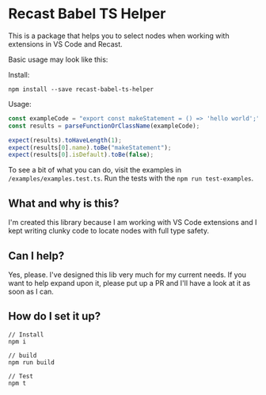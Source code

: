 # Recast Babel TS Helper

This is a package that helps you to select nodes when working with extensions in VS Code and Recast.

Basic usage may look like this:

Install:
```node
npm install --save recast-babel-ts-helper
```

Usage:
```ts
const exampleCode = "export const makeStatement = () => 'hello world';";
const results = parseFunctionOrClassName(exampleCode);

expect(results).toHaveLength(1);
expect(results[0].name).toBe("makeStatement");
expect(results[0].isDefault).toBe(false);
```

To see a bit of what you can do, visit the examples in `/examples/examples.test.ts`. Run the tests with the `npm run test-examples`.

## What and why is this?

I'm created this library because I am working with VS Code extensions and I kept writing clunky code to locate nodes with full type safety.


## Can I help?

Yes, please. I've designed this lib very much for my current needs. If you want to help expand upon it, please put up a PR and I'll have a look at it as soon as I can.

## How do I set it up?

```node
// Install
npm i

// build
npm run build

// Test
npm t
```
